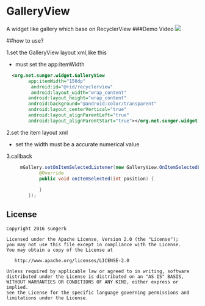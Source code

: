 # GalleryView
 A widget like gallery which base on RecyclerView
 ###Demo Video
 [![](http://img.youtube.com/vi/zILgoahyfjw/0.jpg)]( https://youtu.be/zILgoahyfjw)


##how to use?

1.set the GalleryView layout xml,like this
* must set the app:itemWidth 
```xml
  <org.net.sunger.widget.GalleryView
        app:itemWidth="150dp"
         android:id="@+id/recyclerview"
         android:layout_width="wrap_content"
        android:layout_height="wrap_content"
        android:background="@android:color/transparent"
        android:layout_centerVertical="true"
        android:layout_alignParentLeft="true"
        android:layout_alignParentStart="true"></org.net.sunger.widget.GalleryView>
```
2.set the item layout xml
* set the width must be a accurate numerical value

3.callback

```java
     mGallery.setOnItemSelectedListener(new GalleryView.OnItemSelectedListener() {
            @Override
            public void onItemSelected(int position) {
 
            }
        });
```
## License

```
Copyright 2016 sungerk

Licensed under the Apache License, Version 2.0 (the "License");
you may not use this file except in compliance with the License.
You may obtain a copy of the License at

   http://www.apache.org/licenses/LICENSE-2.0

Unless required by applicable law or agreed to in writing, software
distributed under the License is distributed on an "AS IS" BASIS,
WITHOUT WARRANTIES OR CONDITIONS OF ANY KIND, either express or implied.
See the License for the specific language governing permissions and
limitations under the License.
```




